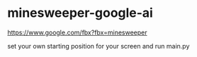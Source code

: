 # minesweeper-google-ai
https://www.google.com/fbx?fbx=minesweeper

set your own starting position for your screen
and run main.py
